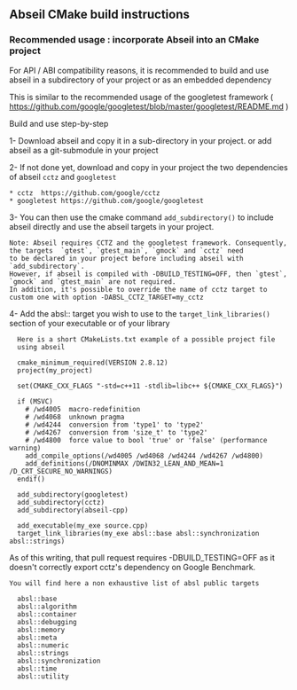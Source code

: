 
## Abseil CMake build instructions


### Recommended usage : incorporate Abseil into an  CMake project

  For API / ABI compatibility reasons, it is recommended to build
  and use abseil in a subdirectory of your project or as an embedded
  dependency

  This is similar to the recommended usage of the googletest framework
  ( https://github.com/google/googletest/blob/master/googletest/README.md )

  Build and use step-by-step


  1- Download abseil and copy it in a sub-directory in your project.
      or add abseil as a git-submodule in your project

  2- If not done yet, download and copy in your project the two dependencies of
      abseil `cctz` and `googletest`

    * cctz  https://github.com/google/cctz
    * googletest https://github.com/google/googletest

  3- You can then use the cmake command `add_subdirectory()` to include
  abseil directly and use the abseil targets in your project.

    Note: Abseil requires CCTZ and the googletest framework. Consequently,
    the targets  `gtest`, `gtest_main`, `gmock` and `cctz` need
    to be declared in your project before including abseil with `add_subdirectory`.
    However, if abseil is compiled with -DBUILD_TESTING=OFF, then `gtest`, `gmock` and `gtest_main` are not required.
    In addition, it's possible to override the name of cctz target to custom one with option -DABSL_CCTZ_TARGET=my_cctz

  4- Add the absl:: target you wish to use to the `target_link_libraries()`
    section of your executable or of your library


      Here is a short CMakeLists.txt example of a possible project file
      using abseil

      cmake_minimum_required(VERSION 2.8.12)
      project(my_project)

      set(CMAKE_CXX_FLAGS "-std=c++11 -stdlib=libc++ ${CMAKE_CXX_FLAGS}")

      if (MSVC)
        # /wd4005  macro-redefinition
        # /wd4068  unknown pragma
        # /wd4244  conversion from 'type1' to 'type2'
        # /wd4267  conversion from 'size_t' to 'type2'
        # /wd4800  force value to bool 'true' or 'false' (performance warning)
        add_compile_options(/wd4005 /wd4068 /wd4244 /wd4267 /wd4800)
        add_definitions(/DNOMINMAX /DWIN32_LEAN_AND_MEAN=1 /D_CRT_SECURE_NO_WARNINGS)
      endif()

      add_subdirectory(googletest)
      add_subdirectory(cctz)
      add_subdirectory(abseil-cpp)

      add_executable(my_exe source.cpp)
      target_link_libraries(my_exe absl::base absl::synchronization absl::strings)


As of this writing, that pull request requires -DBUILD_TESTING=OFF as it doesn't correctly export cctz's dependency on Google Benchmark.

    You will find here a non exhaustive list of absl public targets

      absl::base
      absl::algorithm
      absl::container
      absl::debugging
      absl::memory
      absl::meta
      absl::numeric
      absl::strings
      absl::synchronization
      absl::time
      absl::utility





